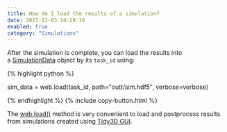 ```yaml
---
title: How do I load the results of a simulation?
date: 2023-12-03 14:29:16
enabled: true
category: "Simulations"
---
```

After the simulation is complete, you can load the results into a&nbsp;[SimulationData](https://docs.flexcompute.com/projects/tidy3d/en/latest/api/_autosummary/tidy3d.SimulationData.html#tidy3d.SimulationData)&nbsp;object by its `task_id` using:

<div markdown class="code-snippet">{% highlight python %}

sim_data = web.load(task_id, path="outt/sim.hdf5", verbose=verbose)

{% endhighlight %}
{% include copy-button.html %}</div>

The [web.load()](https://docs.flexcompute.com/projects/tidy3d/en/latest/api/_autosummary/tidy3d.web.api.webapi.load.html) method is very convenient to load and postprocess results from simulations created using [Tidy3D GUI](https://tidy3d.simulation.cloud/v).
